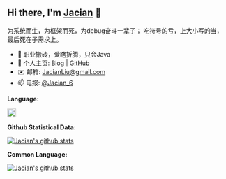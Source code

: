 ## Hi there, I'm [Jacian](https://blog.jacian.com) 👋

为系统而生，为框架而死，为debug奋斗一辈子； 吃符号的亏，上大小写的当，最后死在子需求上。

- 🌱 职业搬砖，爱瞎折腾，只会Java
- 🏡 个人主页: <a href="https://blog.jacian.com/" target="_blank">Blog</a> | <a href="https://github.com/JacianLiu/" target="_blank">GitHub</a>
- ✉️ 邮箱: <a href="mailto:JacianLiu@gmail.com" target="_blank">JacianLiu@gmail.com</a>
- 📫 电报: <a href="https://t.me/jacian_6" target="_blank">@Jacian_6</a>

**Language:**  

<code><img height="20" src="https://img.jacian.com/note/img/20200826162122.png"></code>

**Github Statistical Data:**

<a href="https://blog.jacian.com">
  <img align="center" src="https://github-readme-stats.vercel.app/api?username=jacianliu&show_icons=true" alt="Jacian's github stats" />
</a>
<br/>

**Common Language:**

<a href="https://blog.jacian.com">
<img align="center" src="https://github-readme-stats.vercel.app/api/top-langs/?username=JacianLiu&hide_title=true&hide_border=true&layout=compact&theme=graywhite&locale=cn" alt="Jacian's github stats" />
</a>


<!--<a href="https://github.com/jacianliu/blog-source">
  <img align="center" src="https://github-readme-stats.vercel.app/api/pin/?username=jacianliu&repo=blog-source" />
</a> -->

